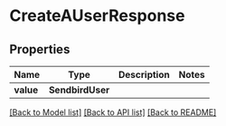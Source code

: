 # CreateAUserResponse


## Properties
Name | Type | Description | Notes
------------ | ------------- | ------------- | -------------
**value** | **SendbirdUser** |  | 

[[Back to Model list]](../README.md#documentation-for-models) [[Back to API list]](../README.md#documentation-for-api-endpoints) [[Back to README]](../README.md)



